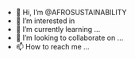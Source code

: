 - 👋 Hi, I’m @AFROSUSTAINABILITY
- 👀 I’m interested in 
- 🌱 I’m currently learning ...
- 💞️ I’m looking to collaborate on ...
- 📫 How to reach me ...

<!---
AFROSUSTAINABILITY/AFROSUSTAINABILITY is a ✨ special ✨ repository because its `README.md` (this file) appears on your GitHub profile.
You can click the Preview link to take a look at your changes.
--->
